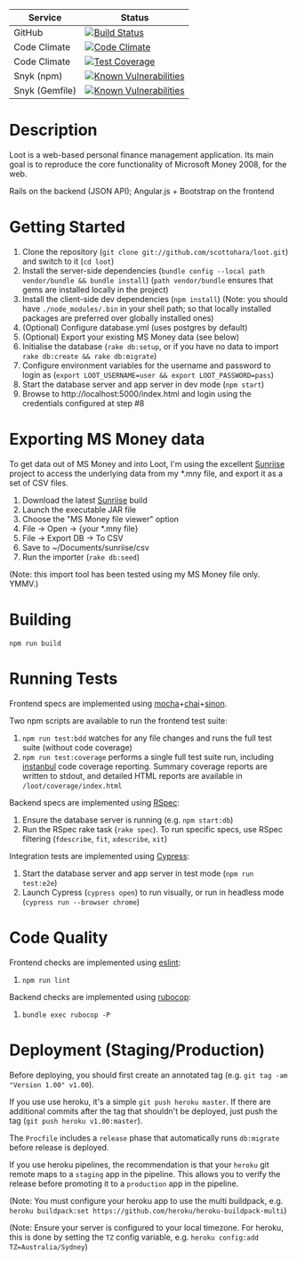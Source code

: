 | Service					| Status																																																																																					|
| --------------- | ------------------------------------------------------------------------------------------------------------------------------------------------------------------------------- |
| GitHub  				| [![Build Status](https://github.com/scottohara/loot/workflows/Build/badge.svg)](https://github.com/scottohara/loot/actions?workflow=Build)																																|
| Code Climate		| [![Code Climate](https://codeclimate.com/github/scottohara/loot/badges/gpa.svg)](https://codeclimate.com/github/scottohara/loot)																								|
| Code Climate		| [![Test Coverage](https://codeclimate.com/github/scottohara/loot/badges/coverage.svg)](https://codeclimate.com/github/scottohara/loot)																					|
| Snyk (npm)			| [![Known Vulnerabilities](https://snyk.io/test/github/scottohara/loot/badge.svg)](https://snyk.io/test/github/scottohara/loot)																									|
| Snyk (Gemfile)	| [![Known Vulnerabilities](https://snyk.io/test/github/scottohara/loot/badge.svg?targetFile=Gemfile.lock)](https://snyk.io/test/github/scottohara/loot?targetFile=Gemfile.lock)	|

Description
===========
Loot is a web-based personal finance management application.
Its main goal is to reproduce the core functionality of Microsoft Money 2008, for the web.

Rails on the backend (JSON API); Angular.js + Bootstrap on the frontend

Getting Started
===============
1. Clone the repository (`git clone git://github.com/scottohara/loot.git`) and switch to it (`cd loot`)
2. Install the server-side dependencies (`bundle config --local path vendor/bundle && bundle install`) (`path vendor/bundle` ensures that gems are installed locally in the project)
3. Install the client-side dev dependencies (`npm install`) (Note: you should have `./node_modules/.bin` in your shell path; so that locally installed packages are preferred over globally installed ones)
4. (Optional) Configure database.yml (uses postgres by default)
5. (Optional) Export your existing MS Money data (see below)
6. Initialise the database (`rake db:setup`, or if you have no data to import `rake db:create && rake db:migrate`)
7. Configure environment variables for the username and password to login as (`export LOOT_USERNAME=user && export LOOT_PASSWORD=pass`)
8. Start the database server and app server in dev mode (`npm start`)
9. Browse to http://localhost:5000/index.html and login using the credentials configured at step #8

Exporting MS Money data
=======================
To get data out of MS Money and into Loot, I'm using the excellent [Sunriise](http://sourceforge.net/projects/sunriise/) project to access the underlying data from my \*.mny file, and export it as a set of CSV files.

1. Download the latest [Sunriise](http://sourceforge.net/projects/sunriise/) build
2. Launch the executable JAR file
3. Choose the "MS Money file viewer" option
4. File -> Open -> {your *.mny file}
5. File -> Export DB -> To CSV
6. Save to ~/Documents/sunriise/csv
7. Run the importer (`rake db:seed`)

(Note: this import tool has been tested using my MS Money file only. YMMV.)

Building
========
`npm run build`

Running Tests
=============
Frontend specs are implemented using [mocha](http://mochajs.org/)+[chai](http://chaijs.com/)+[sinon](http://sinonjs.org/).

Two npm scripts are available to run the frontend test suite:

1. `npm run test:bdd` watches for any file changes and runs the full test suite (without code coverage)
2. `npm run test:coverage` performs a single full test suite run, including [instanbul](http://gotwarlost.github.io/istanbul/) code coverage reporting. Summary coverage reports are written to stdout, and detailed HTML reports are available in `/loot/coverage/index.html`

Backend specs are implemented using [RSpec](http://rspec.info/):

1. Ensure the database server is running (e.g. `npm start:db`)
2. Run the RSpec rake task (`rake spec`). To run specific specs, use RSpec filtering (`fdescribe`, `fit`, `xdescribe`, `xit`)

Integration tests are implemented using [Cypress](http://cypress.io/):

1. Start the database server and app server in test mode (`npm run test:e2e`)
2. Launch Cypress (`cypress open`) to run visually, or run in headless mode (`cypress run --browser chrome`)

Code Quality
============
Frontend checks are implemented using [eslint](http://eslint.org):

1. `npm run lint`

Backend checks are implemented using [rubocop](http://batsov.com/rubocop/):

1. `bundle exec rubocop -P`

Deployment (Staging/Production)
===============================
Before deploying, you should first create an annotated tag (e.g. `git tag -am "Version 1.00" v1.00`).

If you use use heroku, it's a simple `git push heroku master`. If there are additional commits after the tag that shouldn't be deployed, just push the tag (`git push heroku v1.00:master`).

The `Procfile` includes a `release` phase that automatically runs `db:migrate` before release is deployed.

If you use heroku pipelines, the recommendation is that your `heroku` git remote maps to a `staging` app in the pipeline. This allows you to verify the release before promoting it to a `production` app in the pipeline.

(Note: You must configure your heroku app to use the multi buildpack, e.g. `heroku buildpack:set https://github.com/heroku/heroku-buildpack-multi`)

(Note: Ensure your server is configured to your local timezone. For heroku, this is done by setting the `TZ` config variable, e.g. `heroku config:add TZ=Australia/Sydney`)
